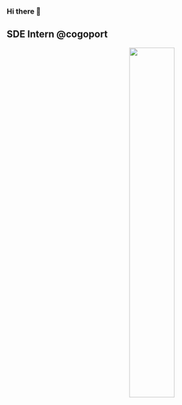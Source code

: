 ### Hi there 👋
## SDE Intern @cogoport

<span>
  <img align="right" width="45%" src="https://github-contribution-stats.vercel.app/api/?username=ankitkumar1578114">
</span>
<p style="color:blue;font-size:18px;">


</p>
